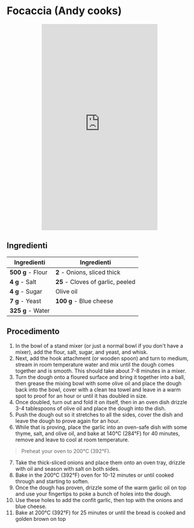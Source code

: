 # Focaccia (Andy cooks)

<p style="text-align:center;">
<iframe width="315" height="560"
src="https://www.youtube.com/embed/y2dMYKDyP6Q"
title="YouTube video player"
frameborder="0"
allow="accelerometer; autoplay; clipboard-write; encrypted-media; gyroscope; picture-in-picture; web-share"
allowfullscreen></iframe>
</p>

## Ingredienti

| Ingredienti                  | Ingredienti             |
| ---------------------------- | ----------------------- |
| **500 g** - Flour | **2** - Onions, sliced thick |
| **4 g** - Salt | **25** - Cloves of garlic, peeled |
| **4 g** - Sugar | Olive oil |
| **7 g** - Yeast | **100 g** - Blue cheese |
| **325 g** - Water | |

## Procedimento

1. In the bowl of a stand mixer (or just a normal bowl if you don't have a mixer), add the flour, salt, sugar, and yeast, and whisk. 
2. Next, add the hook attachment (or wooden spoon) and turn to medium, stream in room temperature water and mix until the dough comes together and is smooth. This should take about 7-8 minutes in a mixer. 
3. Turn the dough onto a floured surface and bring it together into a ball, then grease the mixing bowl with some olive oil and place the dough back into the bowl, cover with a clean tea towel and leave in a warm spot to proof for an hour or until it has doubled in size. 
4. Once doubled, turn out and fold it on itself, then in an oven dish drizzle 3-4 tablespoons of olive oil and place the dough into the dish. 
5. Push the dough out so it stretches to all the sides, cover the dish and leave the dough to prove again for an hour. 
6. While that is proving, place the garlic into an oven-safe dish with some thyme, salt, and olive oil, and bake at 140°C (284°F) for 40 minutes, remove and leave to cool at room temperature. 

> Preheat your oven to 200°C (392°F). 

7. Take the thick-sliced onions and place them onto an oven tray, drizzle with oil and season with salt on both sides. 
8. Bake in the 200°C (392°F) oven for 10-12 minutes or until cooked through and starting to soften. 
9. Once the dough has proven, drizzle some of the warm garlic oil on top and use your fingertips to poke a bunch of holes into the dough. 
10. Use these holes to add the confit garlic, then top with the onions and blue cheese. 
11. Bake at 200°C (392°F) for 25 minutes or until the bread is cooked and golden brown on top